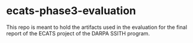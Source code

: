# ecats-phase3-evaluation
This repo is meant to hold the artifacts used in the evaluation for the final report of the ECATS project of the DARPA SSITH program.
